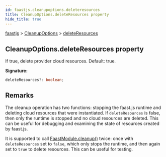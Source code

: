 ```yaml
---
id: faastjs.cleanupoptions.deleteresources
title: CleanupOptions.deleteResources property
hide_title: true
---
```

[faastjs](./faastjs.md) &gt; [CleanupOptions](./faastjs.cleanupoptions.md) &gt; [deleteResources](./faastjs.cleanupoptions.deleteresources.md)

## CleanupOptions.deleteResources property

If true, delete provider cloud resources. Default: true.

<b>Signature:</b>

```typescript
deleteResources?: boolean;
```

## Remarks

The cleanup operation has two functions: stopping the faast.js runtime and deleting cloud resources that were instantiated. If `deleteResources` is false, then only the runtime is stopped and no cloud resources are deleted. This can be useful for debugging and examining the state of resources created by faast.js.

It is supported to call [FaastModule.cleanup()](./faastjs.faastmodule.cleanup.md) twice: once with `deleteResources` set to `false`<!-- -->, which only stops the runtime, and then again set to `true` to delete resources. This can be useful for testing.
